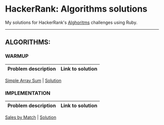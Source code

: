 # HackerRank: Algorithms solutions
My solutions for HackerRank's [Alghoritms](https://www.hackerrank.com/domains/algorithms) challenges using Ruby.

---

## ALGORITHMS:

### WARMUP
Problem description | Link to solution
------------ | -------------
[Simple Array Sum](https://www.hackerrank.com/challenges/simple-array-sum)
| [Solution](Warmup/simple-array-sum/solution.rb)

### IMPLEMENTATION
Problem description | Link to solution
------------ | -------------
[Sales by Match](https://www.hackerrank.com/challenges/sock-merchant)
| [Solution](Implementation/sales-by-match/solution.rb)
